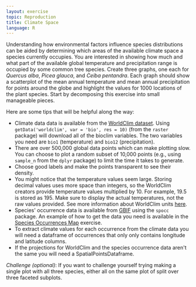 ```yaml
---
layout: exercise
topic: Reproduction
title: Climate Space
language: R
---
```


Understanding how environmental factors influence species distributions can be aided by determining which areas of the available climate space a species currently occupies. You are interested in showing how much and what part of the available global temperature and precipitation range is occupied by some common tree species. Create three graphs, one each for *Quercus alba*, *Picea glauca*, and *Ceiba pentandra*. Each graph should show a scatterplot of the mean annual temperature and mean annual precipitation for points around the globe and highlight the values for 1000 locations of the plant species. Start by decomposing this exercise into small manageable pieces.

Here are some tips that will be helpful along the way:

* Climate data data is available from the [WorldClim
  dataset](http://worldclim.org/version2). Using `getData('worldclim', var =
  'bio', res = 10)` (from the `raster` package) will download all of the bioclim
  variables. The two variables you need are `bio1` (temperature) and `bio12`
  (precipitation).
* There are over 500,000 global data points which can make plotting slow. You
  can choose to plot a random subset of 10,000 points (e.g., using `sample_n`
  from the `dplyr` package) to limit the time it takes to generate.
* Choose good labels and make the points transparent to see their density.
* You might notice that the temperature values seem large. Storing decimal
  values uses more space than integers, so the WorldClim creators provide
  temperature values multiplied by 10. For example, 19.5 is stored as 195. Make
  sure to display the actual temperatures, not the raw values provided. See more
  information about WorldClim units [here](http://www.worldclim.org/formats1).
*  Species' occurrence data is available from [GBIF](https://www.gbif.org/)
   using the `spocc` package. An example of how to get the data you need is
   available in the
   [Species Occurrences Map](http://datacarpentry.org/semester-biology/exercises/Spatial-data-map-R/)
   exercise.
*  To extract climate values for each occurrence from the climate data you will
   need a dataframe of occurrences that only only contains longitude and
   latitude columns.
*  If the projections for WorldClim and the species occurrence data aren't the
   same you will need a SpatialPointsDataframe.

*Challenge (optional)*: If you want to challenge yourself trying making a single
plot with all three species, either all on the same plot of split over three
faceted subplots.